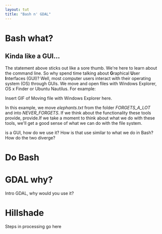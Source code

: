 ```yaml
---
layout: tut
title: "Bash n' GDAL"
---
```


# Bash what?

## Kinda like a GUI...

The statement above sticks out like a sore thumb. We're here to learn about the command line. So why spend time talking about **G**raphical **U**ser **I**nterfaces (GUI)? Well, most computer users interact with their operating system (OS) through GUIs. We move and open files with Windows Explorer, OS x Finder or Ubuntu Nautilus. For example:

Insert GIF of Moving file with Windows Explorer here.

In this example, we move *elephants.txt* from the folder *FORGETS_A_LOT* and into *NEVER_FORGETS*. If we think about the functionality these tools provide,  provide.If we take a moment to think about what we do with these tools, we'll get a good sense of what we can do with the file system.

is a GUI, how do we use it? How is that use similar to what we do in Bash? How do the two diverge?

# Do Bash

# GDAL why?

Intro GDAL, why would you use it?

# Hillshade

Steps in processing go here
